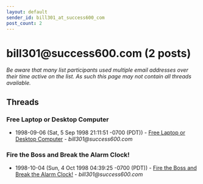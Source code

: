 ```yaml
---
layout: default
sender_id: bill301_at_success600_com
post_count: 2
---
```


# bill301<span>@</span>success600.com (2 posts)

_Be aware that many list participants used multiple email addresses over their time active on the list. As such this page may not contain all threads available._

## Threads

### Free Laptop or Desktop Computer
+ 1998-09-06 (Sat, 5 Sep 1998 21:11:51 -0700 (PDT)) - [Free Laptop or Desktop Computer](/archive/1998/09/5536853ae7680ae4ff254f533648a3743b42f0652821f43b8d17b38e4ace872c) - _bill301@success600.com_

### Fire the Boss and Break the Alarm Clock!
+ 1998-10-04 (Sun, 4 Oct 1998 04:39:25 -0700 (PDT)) - [Fire the Boss and Break the Alarm Clock!](/archive/1998/10/e920003e35c7423953bbb13a241f3c6e831499f9400e9f057dd13530e5e35192) - _bill301@success600.com_

